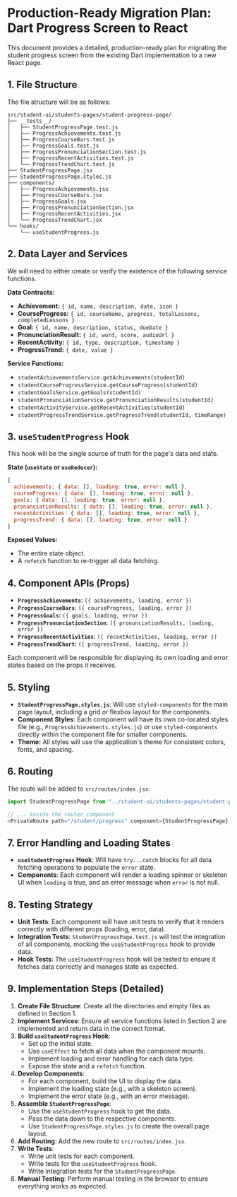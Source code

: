 # Production-Ready Migration Plan: Dart Progress Screen to React

This document provides a detailed, production-ready plan for migrating the student progress screen from the existing Dart implementation to a new React page.

## 1. File Structure

The file structure will be as follows:

```
src/student-ui/students-pages/student-progress-page/
├── __tests__/
│   ├── StudentProgressPage.test.js
│   ├── ProgressAchievements.test.js
│   ├── ProgressCourseBars.test.js
│   ├── ProgressGoals.test.js
│   ├── ProgressPronunciationSection.test.js
│   ├── ProgressRecentActivities.test.js
│   └── ProgressTrendChart.test.js
├── StudentProgressPage.jsx
├── StudentProgressPage.styles.js
├── components/
│   ├── ProgressAchievements.jsx
│   ├── ProgressCourseBars.jsx
│   ├── ProgressGoals.jsx
│   ├── ProgressPronunciationSection.jsx
│   ├── ProgressRecentActivities.jsx
│   └── ProgressTrendChart.jsx
└── hooks/
    └── useStudentProgress.js
```

## 2. Data Layer and Services

We will need to either create or verify the existence of the following service functions.

**Data Contracts:**

- **Achievement:** `{ id, name, description, date, icon }`
- **CourseProgress:** `{ id, courseName, progress, totalLessons, completedLessons }`
- **Goal:** `{ id, name, description, status, dueDate }`
- **PronunciationResult:** `{ id, word, score, audioUrl }`
- **RecentActivity:** `{ id, type, description, timestamp }`
- **ProgressTrend:** `{ date, value }`

**Service Functions:**

- `studentAchievementsService.getAchievements(studentId)`
- `studentCourseProgressService.getCourseProgress(studentId)`
- `studentGoalsService.getGoals(studentId)`
- `studentPronunciationService.getPronunciationResults(studentId)`
- `studentActivityService.getRecentActivities(studentId)`
- `studentProgressTrendService.getProgressTrend(studentId, timeRange)`

## 3. `useStudentProgress` Hook

This hook will be the single source of truth for the page's data and state.

**State (`useState` or `useReducer`):**

```javascript
{
  achievements: { data: [], loading: true, error: null },
  courseProgress: { data: [], loading: true, error: null },
  goals: { data: [], loading: true, error: null },
  pronunciationResults: { data: [], loading: true, error: null },
  recentActivities: { data: [], loading: true, error: null },
  progressTrend: { data: [], loading: true, error: null }
}
```

**Exposed Values:**

- The entire state object.
- A `refetch` function to re-trigger all data fetching.

## 4. Component APIs (Props)

- **`ProgressAchievements`**: `({ achievements, loading, error })`
- **`ProgressCourseBars`**: `({ courseProgress, loading, error })`
- **`ProgressGoals`**: `({ goals, loading, error })`
- **`ProgressPronunciationSection`**: `({ pronunciationResults, loading, error })`
- **`ProgressRecentActivities`**: `({ recentActivities, loading, error })`
- **`ProgressTrendChart`**: `({ progressTrend, loading, error })`

Each component will be responsible for displaying its own loading and error states based on the props it receives.

## 5. Styling

- **`StudentProgressPage.styles.js`**: Will use `styled-components` for the main page layout, including a grid or flexbox layout for the components.
- **Component Styles**: Each component will have its own co-located styles file (e.g., `ProgressAchievements.styles.js`) or use `styled-components` directly within the component file for smaller components.
- **Theme:** All styles will use the application's theme for consistent colors, fonts, and spacing.

## 6. Routing

The route will be added to `src/routes/index.jsx`:

```javascript
import StudentProgressPage from "../student-ui/students-pages/student-progress-page/StudentProgressPage";

// ... inside the router component
<PrivateRoute path="/student/progress" component={StudentProgressPage} />;
```

## 7. Error Handling and Loading States

- **`useStudentProgress` Hook**: Will have `try...catch` blocks for all data fetching operations to populate the `error` state.
- **Components**: Each component will render a loading spinner or skeleton UI when `loading` is true, and an error message when `error` is not null.

## 8. Testing Strategy

- **Unit Tests**: Each component will have unit tests to verify that it renders correctly with different props (loading, error, data).
- **Integration Tests**: `StudentProgressPage.test.js` will test the integration of all components, mocking the `useStudentProgress` hook to provide data.
- **Hook Tests**: The `useStudentProgress` hook will be tested to ensure it fetches data correctly and manages state as expected.

## 9. Implementation Steps (Detailed)

1.  **Create File Structure**: Create all the directories and empty files as defined in Section 1.
2.  **Implement Services**: Ensure all service functions listed in Section 2 are implemented and return data in the correct format.
3.  **Build `useStudentProgress` Hook**:
    - Set up the initial state.
    - Use `useEffect` to fetch all data when the component mounts.
    - Implement loading and error handling for each data type.
    - Expose the state and a `refetch` function.
4.  **Develop Components**:
    - For each component, build the UI to display the data.
    - Implement the loading state (e.g., with a skeleton screen).
    - Implement the error state (e.g., with an error message).
5.  **Assemble `StudentProgressPage`**:
    - Use the `useStudentProgress` hook to get the data.
    - Pass the data down to the respective components.
    - Use `StudentProgressPage.styles.js` to create the overall page layout.
6.  **Add Routing**: Add the new route to `src/routes/index.jsx`.
7.  **Write Tests**:
    - Write unit tests for each component.
    - Write tests for the `useStudentProgress` hook.
    - Write integration tests for the `StudentProgressPage`.
8.  **Manual Testing**: Perform manual testing in the browser to ensure everything works as expected.
